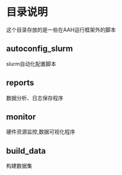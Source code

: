 # 目录说明
这个目录存放的是一些在AAH运行框架外的脚本
## autoconfig_slurm
slurm自动化配置脚本
## reports
数据分析、日志保存程序
## monitor
硬件资源监控,数据可视化程序

## build_data

构建数据集